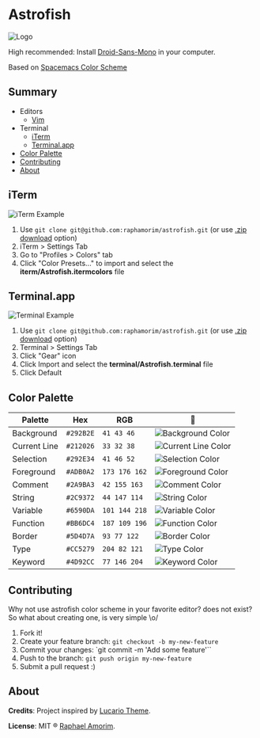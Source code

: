 # Astrofish

![Logo](https://raw.githubusercontent.com/raphamorim/astrofish/master/images/astrofish.png)

High recommended: Install [Droid-Sans-Mono](https://raw.githubusercontent.com/raphamorim/astrofish/master/font/droid-sans-mono/DroidSansMono.ttf) in your computer.

Based on [Spacemacs Color Scheme](https://raw.githubusercontent.com/nashamri/spacemacs-theme/screenshots/guide-generic.png)

## Summary
* Editors
  * [Vim](#vim)
* Terminal
  * [iTerm](#iterm)
  * [Terminal.app](#terminalapp)
* [Color Palette](#color-palette)
* [Contributing](#contributing)
* [About](#about)


<!-- ## Vim
![Vim Example](https://raw.githubusercontent.com/raphamorim/astrofish/master/images/vim.png)

Put `astrofish.vim` file in your `~/.vim/colors/` directory and add the following line to your vimrc file:

    syntax enable
    set number
    colorscheme astrofish -->


## iTerm
![iTerm Example](https://raw.githubusercontent.com/raphamorim/astrofish/master/images/iterm.png)

1.  Use `git clone git@github.com:raphamorim/astrofish.git` (or use [.zip download][zip] option)
2.  iTerm > Settings Tab
3.  Go to "Profiles > Colors" tab
4.  Click "Color Presets..." to import and select the **iterm/Astrofish.itermcolors** file


## Terminal.app
![Terminal Example](https://raw.githubusercontent.com/raphamorim/astrofish/master/images/terminal.png)

1.  Use `git clone git@github.com:raphamorim/astrofish.git` (or use [.zip download][zip] option)
2.  Terminal > Settings Tab
3.  Click "Gear" icon
4.  Click Import and select the **terminal/Astrofish.terminal** file
5.  Click Default

[zip]: https://github.com/raphamorim/astrofish/archive/master.zip


## Color Palette

Palette      | Hex       | RGB          | :art: |
---          | ---       |---           |---    |   
Background   | `#292B2E` | `41 43 46`   | ![Background Color](https://raw.githubusercontent.com/raphamorim/astrofish/master/images/background-color.png)    |
Current Line | `#212026` | `33 32 38`   | ![Current Line Color](https://raw.githubusercontent.com/raphamorim/astrofish/master/images/current_line-color.png)|
Selection    | `#292E34` | `41 46 52`   | ![Selection Color](https://raw.githubusercontent.com/raphamorim/astrofish/master/images/selection-color.png)      |
Foreground   | `#ADB0A2` | `173 176 162`| ![Foreground Color](https://raw.githubusercontent.com/raphamorim/astrofish/master/images/foreground-color.png)    |
Comment      | `#2A9BA3` | `42 155 163` | ![Comment Color](https://raw.githubusercontent.com/raphamorim/astrofish/master/images/comment-color.png)          |
String       | `#2C9372` | `44 147 114` | ![String Color](https://raw.githubusercontent.com/raphamorim/astrofish/master/images/string-color.png)            |
Variable     | `#6590DA` | `101 144 218`| ![Variable Color](https://raw.githubusercontent.com/raphamorim/astrofish/master/images/variable-color.png)        |
Function     | `#BB6DC4` | `187 109 196`| ![Function Color](https://raw.githubusercontent.com/raphamorim/astrofish/master/images/function-color.png)        |
Border       | `#5D4D7A` | `93 77 122`  | ![Border Color](https://raw.githubusercontent.com/raphamorim/astrofish/master/images/border-color.png)            |
Type         | `#CC5279` | `204 82 121` | ![Type Color](https://raw.githubusercontent.com/raphamorim/astrofish/master/images/type-color.png)                |
Keyword      | `#4D92CC` | `77 146 204` | ![Keyword Color](https://raw.githubusercontent.com/raphamorim/astrofish/master/images/keyword-color.png)          |

## Contributing

Why not use astrofish color scheme in your favorite editor? does not exist?
So what about creating one, is very simple \o/

1.  Fork it!
2.  Create your feature branch: `git checkout -b my-new-feature`
3.  Commit your changes: `git commit -m 'Add some feature'``
4.  Push to the branch: `git push origin my-new-feature`
5.  Submit a pull request :)

## About

**Credits**: Project inspired by [Lucario Theme](https://github.com/raphamorim/lucario).

**License**: MIT ® [Raphael Amorim](https://github.com/raphamorim).
